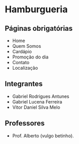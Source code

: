 # Hamburgueria 

## Páginas obrigatórias

- Home
- Quem Somos
- Cardápio
- Promoção do dia
- Contato
- Localização

## Integrantes

- Gabriel Rodrigues Antunes
- Gabriel Lucena Ferreira
- Vitor Daniel Silva Melo

## Professores

- Prof. Alberto (vulgo betinho).